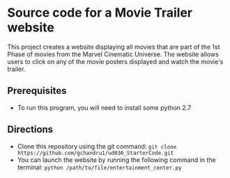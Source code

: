 # Source code for a Movie Trailer website

This project creates a website displaying all movies that are part of the 1st Phase of movies from the Marvel Cinematic Universe. The website allows users to click on any of the movie posters displayed and watch the movie's trailer.

## Prerequisites

* To run this program, you will need to install some python 2.7

## Directions

* Clone this repository using the git command: `git clone https://github.com/gchandru1/ud036_StarterCode.git`
* You can launch the website by running the following command in the terminal: `python /path/to/file/entertainment_center.py`
